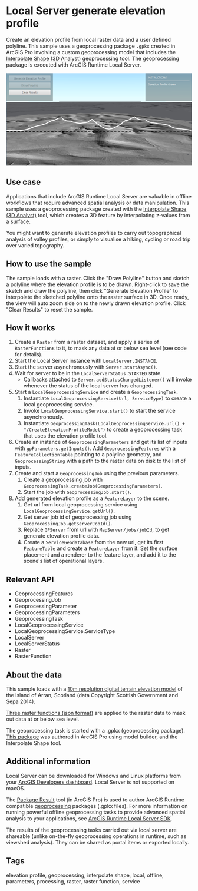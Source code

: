 # Local Server generate elevation profile

Create an elevation profile from local raster data and a user defined polyline. This sample uses a geoprocessing package `.gpkx` created in ArcGIS Pro involving a custom geoprocessing model that includes the [Interpolate Shape (3D Analyst)](https://pro.arcgis.com/en/pro-app/latest/tool-reference/3d-analyst/interpolate-shape.htm) geoprocessing tool. The geoprocessing package is executed with ArcGIS Runtime Local Server.

![Image of local server generate elevation profile](LocalServerGenerateElevationProfile.png)

## Use case

Applications that include ArcGIS Runtime Local Server are valuable in offline workflows that require advanced spatial analysis or data manipulation. This sample uses a geoprocessing package created with the [Interpolate Shape (3D Analyst)](https://pro.arcgis.com/en/pro-app/latest/tool-reference/3d-analyst/interpolate-shape.htm) tool, which creates a 3D feature by interpolating z-values from a surface.

You might want to generate elevation profiles to carry out topographical analysis of valley profiles, or simply to visualise a hiking, cycling or road trip over varied topography.

## How to use the sample

The sample loads with a raster. Click the "Draw Polyline" button and sketch a polyline where the elevation profile is to be drawn. Right-click to save the sketch and draw the polyline, then click "Generate Elevation Profile" to interpolate the sketched polyline onto the raster surface in 3D. Once ready, the view will auto zoom side on to the newly drawn elevation profile. Click "Clear Results" to reset the sample.

## How it works

1. Create a `Raster` from a raster dataset, and apply a series of `RasterFunction`s to it, to mask any data at or below sea level (see code for details).
2. Start the Local Server instance with `LocalServer.INSTANCE`.
3. Start the server asynchronously with `Server.startAsync()`.
4. Wait for server to be in the  `LocalServerStatus.STARTED` state.
    * Callbacks attached to `Server.addStatusChangedListener()` will invoke whenever the status of the local server has changed.
5. Start a `LocalGeoprocessingService` and create a `GeoprocessingTask`.
    1. Instantiate `LocalGeoprocessingService(Url, ServiceType)` to create a local geoprocessing service.
    2. Invoke `LocalGeoprocessingService.start()` to start the service asynchronously.
    3. Instantiate `GeoprocessingTask(LocalGeoprocessingService.url() + "/CreateElevationProfileModel")` to create a geoprocessing task that uses the elevation profile tool.
6. Create an instance of `GeoprocessingParameters` and get its list of inputs with `gpParameters.getInputs()`. Add  `GeoprocessingFeatures` with a `FeatureCollectionTable` pointing to a polyline geometry, and `GeoprocessingString` with a path to the raster data on disk to the list of inputs.
7. Create and start a `GeoprocessingJob` using the previous parameters.
    1. Create a geoprocessing job with `GeoprocessingTask.createJob(GeoprocessingParameters)`.
    2. Start the job with `GeoprocessingJob.start()`.
8. Add generated elevation profile as a `FeatureLayer` to the scene.
    1. Get url from local geoprocessing service using `LocalGeoprocessingService.getUrl()`.
    2. Get server job id of geoprocessing job using `GeoprocessingJob.getServerJobId()`.
    3. Replace `GPServer` from url with `MapServer/jobs/jobId`, to get generate elevation profile data.
    4. Create a `ServiceGeodatabase` from the new url, get its first `FeatureTable` and create a `FeatureLayer` from it. Set the surface placement and a renderer to the feature layer, and add it to the scene's list of operational layers.

## Relevant API

* GeoprocessingFeatures
* GeoprocessingJob
* GeoprocessingParameter
* GeoprocessingParameters
* GeoprocessingTask
* LocalGeoprocessingService
* LocalGeoprocessingService.ServiceType
* LocalServer
* LocalServerStatus
* Raster
* RasterFunction

## About the data

This sample loads with a [10m resolution digital terrain elevation model](https://www.arcgis.com/home/item.html?id=db9cd9beedce4e0987c33c198c8dfb45) of the Island of Arran, Scotland (data Copyright Scottish Government and Sepa 2014).

[Three raster functions (json format)](https://www.arcgis.com/home/item.html?id=259f420250a444b4944a277eec2c4e42) are applied to the raster data to mask out data at or below sea level.

The geoprocessing task is started with a .gpkx (geoprocessing package). [This package](https://www.arcgis.com/home/item.html?id=831cbdc61b1c4cd3bfedd1af91d09d36) was authored in ArcGIS Pro using model builder, and the Interpolate Shape tool.  

## Additional information

Local Server can be downloaded for Windows and Linux platforms from your [ArcGIS Developers dashboard](https://developers.arcgis.com/java/local-server/install-local-server/). Local Server is not supported on macOS.

The [Package Result](https://pro.arcgis.com/en/pro-app/latest/tool-reference/data-management/package-result.htm) tool (in ArcGIS Pro) is used to author ArcGIS Runtime compatible [geoprocessing](https://pro.arcgis.com/en/pro-app/latest/help/analysis/geoprocessing/basics/what-is-geoprocessing-.htm) packages (.gpkx files). For more information on running powerful offline geoprocessing tasks to provide advanced spatial analysis to your applications, see [ArcGIS Runtime Local Server SDK](https://developers.arcgis.com/java/local-server/).

The results of the geoprocessing tasks carried out via local server are shareable (unlike on-the-fly geoprocessing operations in runtime, such as viewshed analysis). They can be shared as portal items or exported locally.

## Tags

elevation profile, geoprocessing, interpolate shape, local, offline, parameters, processing, raster, raster function, service
